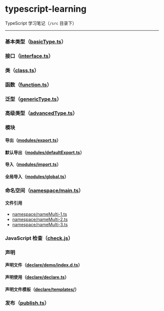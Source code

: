 # typescript-learning

TypeScript 学习笔记（`/src` 目录下）

---------------------------------------

### 基本类型（[basicType.ts](./src/basicType.ts)）


### 接口（[interface.ts](./src/interface.ts)）


### 类（[class.ts](./src/class.ts)）


### 函数（[function.ts](./src/function.ts)）


### 泛型（[genericType.ts](./src/genericType.ts)）


### 高级类型（[advancedType.ts](./src/advancedType.ts)）


### 模块

#### 导出（[modules/export.ts](./src/modules/export.ts)）

#### 默认导出（[modules/defaultExport.ts](./src/modules/defaultExport.ts)）

#### 导入（[modules/import.ts](./src/modules/import.ts)）

#### 全局导入（[modules/global.ts](./src/modules/global.ts)）


### 命名空间（[namespace/main.ts](./src/namespace/main.ts)）

#### 文件引用

- [namespace/nameMulti-1.ts](./src/namespace/nameMulti-1.ts)
- [namespace/nameMulti-2.ts](./src/namespace/nameMulti-2.ts)
- [namespace/nameMulti-3.ts](./src/namespace/nameMulti-3.ts)


### JavaScript 检查（[check.js](./src/check.js)）


### 声明

#### 声明文件（[declare/demo/index.d.ts](./src/declare/demo/index.d.ts)）

#### 声明使用（[declare/declare.ts](./src/declare/declare.ts)）

#### 声明文件模板（[declare/templates/](./src/declare/templates/)）


### 发布（[publish.ts](./src/publish.ts)）
